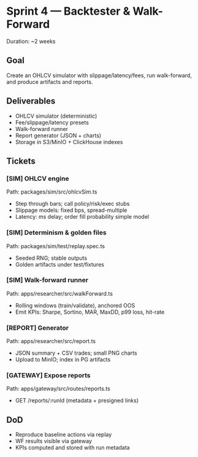 # Sprint 4 — Backtester & Walk-Forward

Duration: ~2 weeks

## Goal

Create an OHLCV simulator with slippage/latency/fees, run walk-forward, and produce artifacts and reports.

## Deliverables

- OHLCV simulator (deterministic)
- Fee/slippage/latency presets
- Walk-forward runner
- Report generator (JSON + charts)
- Storage in S3/MinIO + ClickHouse indexes

## Tickets

### [SIM] OHLCV engine

Path: packages/sim/src/ohlcvSim.ts

- Step through bars; call policy/risk/exec stubs
- Slippage models: fixed bps, spread-multiple
- Latency: ms delay; order fill probability simple model

### [SIM] Determinism & golden files

Path: packages/sim/test/replay.spec.ts

- Seeded RNG; stable outputs
- Golden artifacts under test/fixtures

### [SIM] Walk-forward runner

Path: apps/researcher/src/walkForward.ts

- Rolling windows (train/validate), anchored OOS
- Emit KPIs: Sharpe, Sortino, MAR, MaxDD, p99 loss, hit-rate

### [REPORT] Generator

Path: apps/researcher/src/report.ts

- JSON summary + CSV trades; small PNG charts
- Upload to MinIO; index in PG artifacts

### [GATEWAY] Expose reports

Path: apps/gateway/src/routes/reports.ts

- GET /reports/:runId (metadata + presigned links)

## DoD

- Reproduce baseline actions via replay
- WF results visible via gateway
- KPIs computed and stored with run metadata
